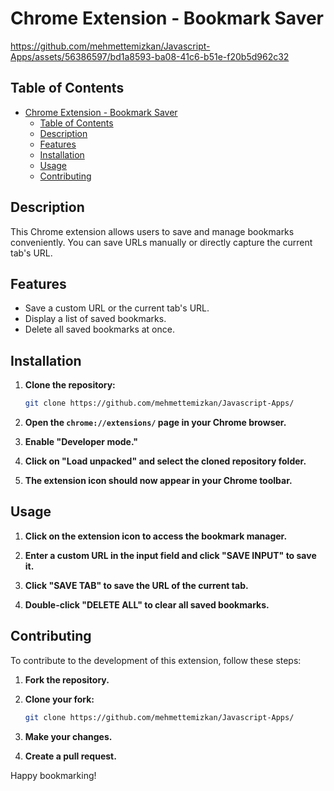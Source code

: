# Chrome Extension - Bookmark Saver



https://github.com/mehmettemizkan/Javascript-Apps/assets/56386597/bd1a8593-ba08-41c6-b51e-f20b5d962c32



## Table of Contents

-   [Chrome Extension - Bookmark Saver](#chrome-extension---bookmark-saver)
    -   [Table of Contents](#table-of-contents)
    -   [Description](#description)
    -   [Features](#features)
    -   [Installation](#installation)
    -   [Usage](#usage)
    -   [Contributing](#contributing)

## Description

This Chrome extension allows users to save and manage bookmarks conveniently. You can save URLs manually or directly capture the current tab's URL.

## Features

-   Save a custom URL or the current tab's URL.
-   Display a list of saved bookmarks.
-   Delete all saved bookmarks at once.

## Installation

1. **Clone the repository:**

    ```bash
    git clone https://github.com/mehmettemizkan/Javascript-Apps/
    ```

2. **Open the `chrome://extensions/` page in your Chrome browser.**

3. **Enable "Developer mode."**

4. **Click on "Load unpacked" and select the cloned repository folder.**

5. **The extension icon should now appear in your Chrome toolbar.**

## Usage

1. **Click on the extension icon to access the bookmark manager.**

2. **Enter a custom URL in the input field and click "SAVE INPUT" to save it.**

3. **Click "SAVE TAB" to save the URL of the current tab.**

4. **Double-click "DELETE ALL" to clear all saved bookmarks.**

## Contributing

To contribute to the development of this extension, follow these steps:

1. **Fork the repository.**

2. **Clone your fork:**

    ```bash
    git clone https://github.com/mehmettemizkan/Javascript-Apps/
    ```

3. **Make your changes.**

4. **Create a pull request.**

Happy bookmarking!
